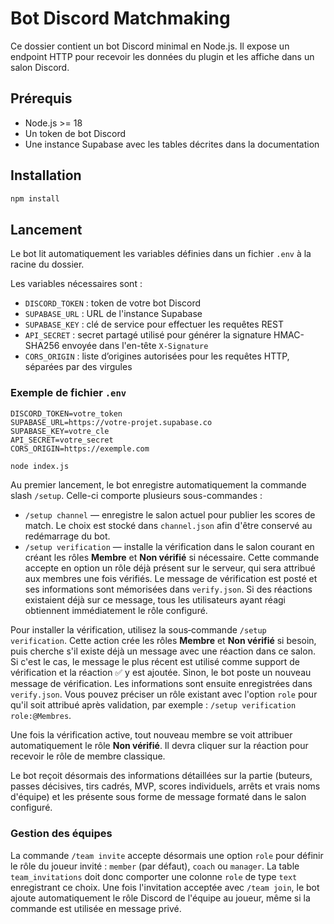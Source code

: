 # Bot Discord Matchmaking

Ce dossier contient un bot Discord minimal en Node.js.
Il expose un endpoint HTTP pour recevoir les données du plugin et les affiche dans un salon Discord.

## Prérequis

- Node.js >= 18
- Un token de bot Discord
- Une instance Supabase avec les tables décrites dans la documentation

## Installation

```bash
npm install
```

## Lancement

Le bot lit automatiquement les variables définies dans un fichier `.env` à la racine du dossier.

Les variables nécessaires sont :

- `DISCORD_TOKEN` : token de votre bot Discord
- `SUPABASE_URL` : URL de l'instance Supabase
- `SUPABASE_KEY` : clé de service pour effectuer les requêtes REST
- `API_SECRET` : secret partagé utilisé pour générer la signature HMAC-SHA256
  envoyée dans l'en-tête `X-Signature`
- `CORS_ORIGIN` : liste d’origines autorisées pour les requêtes HTTP, séparées par des virgules

### Exemple de fichier `.env`

```env
DISCORD_TOKEN=votre_token
SUPABASE_URL=https://votre-projet.supabase.co
SUPABASE_KEY=votre_cle
API_SECRET=votre_secret
CORS_ORIGIN=https://exemple.com
```

```bash
node index.js
```

Au premier lancement, le bot enregistre automatiquement la commande slash
`/setup`. Celle-ci comporte plusieurs sous-commandes :

- `/setup channel` — enregistre le salon actuel pour publier les scores de
  match. Le choix est stocké dans `channel.json` afin d'être conservé au
  redémarrage du bot.
- `/setup verification` — installe la vérification dans le salon courant en
  créant les rôles **Membre** et **Non vérifié** si nécessaire. Cette commande
  accepte en option un rôle déjà présent sur le serveur, qui sera attribué aux
  membres une fois vérifiés. Le message de vérification est posté et ses
  informations sont mémorisées dans `verify.json`.
  Si des réactions existaient déjà sur ce message, tous les utilisateurs ayant
  réagi obtiennent immédiatement le rôle configuré.

Pour installer la vérification, utilisez la sous‑commande `/setup verification`.
Cette action crée les rôles **Membre** et **Non vérifié** si besoin, puis cherche s'il existe déjà un message avec une réaction dans ce salon. Si c'est le cas, le message le plus récent est utilisé comme support de vérification et la réaction ✅ y est ajoutée. Sinon, le bot poste un nouveau message de vérification. Les informations sont ensuite enregistrées dans `verify.json`.
Vous pouvez préciser un rôle existant avec l'option `role` pour qu'il soit attribué après validation, par exemple : `/setup verification role:@Membres`.

Une fois la vérification active, tout nouveau membre se voit attribuer automatiquement le rôle **Non vérifié**. Il devra cliquer sur la réaction pour recevoir le rôle de membre classique.

Le bot reçoit désormais des informations détaillées sur la partie (buteurs, passes décisives, tirs cadrés, MVP, scores individuels, arrêts et vrais noms d'équipe) et les présente sous forme de message formaté dans le salon configuré.

### Gestion des équipes

La commande `/team invite` accepte désormais une option `role` pour définir le rôle du joueur invité : `member` (par défaut), `coach` ou `manager`.
La table `team_invitations` doit donc comporter une colonne `role` de type `text` enregistrant ce choix.
Une fois l'invitation acceptée avec `/team join`, le bot ajoute automatiquement le rôle Discord de l'équipe au joueur, même si la commande est utilisée en message privé.
